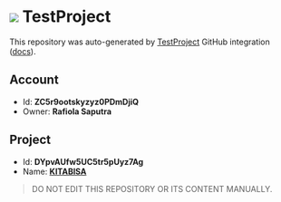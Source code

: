 # ![](https://s3.amazonaws.com/storage-static.testproject.io/logos/TP-Logo-Square.svg) TestProject

This repository was auto-generated by [TestProject](https://testproject.io) GitHub integration ([docs](https://docs.testproject.io/testproject-integrations/github-integration)).

## Account
* Id: **ZC5r9ootskyzyz0PDmDjiQ**
* Owner: **Rafiola Saputra**

## Project
* Id: **DYpvAUfw5UC5tr5pUyz7Ag**
* Name: **[KITABISA](https://app.testproject.io/#/projects/1168318/tests)**

> DO NOT EDIT THIS REPOSITORY OR ITS CONTENT MANUALLY.